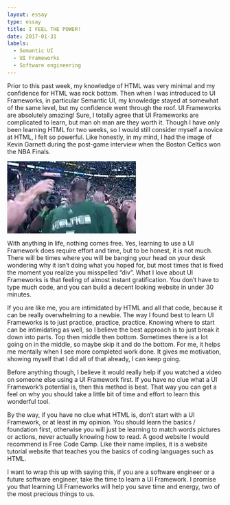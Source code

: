 ```yaml
---
layout: essay
type: essay
title: I FEEL THE POWER!
date: 2017-01-31
labels:
  - Semantic UI
  - UI Frameworks
  - Software engineering
---
```


Prior to this past week, my knowledge of HTML was very minimal and my confidence for HTML was rock bottom. Then when I was introduced to UI Frameworks, in particular Semantic UI, my knowledge stayed at somewhat of the same level, but my confidence went through the roof.  UI Frameworks are absolutely amazing! Sure, I totally agree that UI Frameworks are complicated to learn, but man oh man are they worth it. Though I have only been learning HTML for two weeks, so I would still consider myself a novice at HTML, I felt so powerful. Like honestly, in my mind, I had the image of Kevin Garnett during the post-game interview when the Boston Celtics won the NBA Finals.

<img src="../images/kevin.jpg" align="middle">

With anything in life, nothing comes free. Yes, learning to use a UI Framework does require effort and time, but to be honest, it is not much. There will be times where you will be banging your head on your desk wondering why it isn’t doing what you hoped for, but most times that is fixed the moment you realize you misspelled “div”. What I love about UI Frameworks is that feeling of almost instant gratification. You don’t have to type much code, and you can build a decent looking website in under 30 minutes.

If you are like me, you are intimidated by HTML and all that code, because it can be really overwhelming to a newbie. The way I found best to learn UI Frameworks is to just practice, practice, practice. Knowing where to start can be intimidating as well, so I believe the best approach is to just break it down into parts. Top then middle then bottom. Sometimes there is a lot going on in the middle, so maybe skip it and do the bottom. For me, it helps me mentally when I see more completed work done. It gives me motivation, showing myself that I did all of that already, I can keep going. 

Before anything though, I believe it would really help if you watched a video on someone else using a UI Framework first. If you have no clue what a UI Framework’s potential is, then this method is best. That way you can get a feel on why you should take a little bit of time and effort to learn this wonderful tool.

By the way, if you have no clue what HTML is, don’t start with a UI Framework, or at least in my opinion. You should learn the basics / foundation first, otherwise you will just be learning to match words pictures or actions, never actually knowing how to read. A good website I would recommend is Free Code Camp. Like their name implies, it is a website tutorial website that teaches you the basics of coding languages such as HTML.

I want to wrap this up with saying this, if you are a software engineer or a future software engineer, take the time to learn a UI Framework. I promise you that learning UI Frameworks will help you save time and energy, two of the most precious things to us. 
